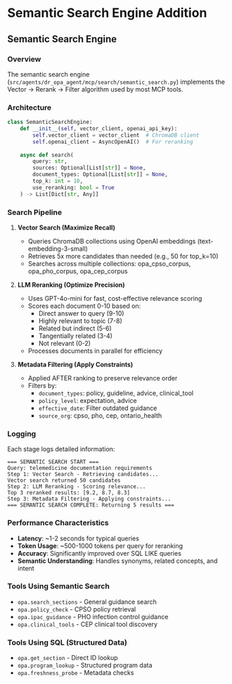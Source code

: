 # Semantic Search Engine Addition

## Semantic Search Engine

### Overview
The semantic search engine (`src/agents/dr_opa_agent/mcp/search/semantic_search.py`) implements the Vector → Rerank → Filter algorithm used by most MCP tools.

### Architecture
```python
class SemanticSearchEngine:
    def __init__(self, vector_client, openai_api_key):
        self.vector_client = vector_client  # ChromaDB client
        self.openai_client = AsyncOpenAI()  # For reranking
    
    async def search(
        query: str,
        sources: Optional[List[str]] = None,
        document_types: Optional[List[str]] = None,
        top_k: int = 10,
        use_reranking: bool = True
    ) -> List[Dict[str, Any]]
```

### Search Pipeline

1. **Vector Search (Maximize Recall)**
   - Queries ChromaDB collections using OpenAI embeddings (text-embedding-3-small)
   - Retrieves 5x more candidates than needed (e.g., 50 for top_k=10)
   - Searches across multiple collections: opa_cpso_corpus, opa_pho_corpus, opa_cep_corpus

2. **LLM Reranking (Optimize Precision)**
   - Uses GPT-4o-mini for fast, cost-effective relevance scoring
   - Scores each document 0-10 based on:
     - Direct answer to query (9-10)
     - Highly relevant to topic (7-8)
     - Related but indirect (5-6)
     - Tangentially related (3-4)
     - Not relevant (0-2)
   - Processes documents in parallel for efficiency

3. **Metadata Filtering (Apply Constraints)**
   - Applied AFTER ranking to preserve relevance order
   - Filters by:
     - `document_types`: policy, guideline, advice, clinical_tool
     - `policy_level`: expectation, advice
     - `effective_date`: Filter outdated guidance
     - `source_org`: cpso, pho, cep, ontario_health

### Logging
Each stage logs detailed information:
```
=== SEMANTIC SEARCH START ===
Query: telemedicine documentation requirements
Step 1: Vector Search - Retrieving candidates...
Vector search returned 50 candidates
Step 2: LLM Reranking - Scoring relevance...
Top 3 reranked results: [9.2, 8.7, 8.3]
Step 3: Metadata Filtering - Applying constraints...
=== SEMANTIC SEARCH COMPLETE: Returning 5 results ===
```

### Performance Characteristics
- **Latency**: ~1-2 seconds for typical queries
- **Token Usage**: ~500-1000 tokens per query for reranking
- **Accuracy**: Significantly improved over SQL LIKE queries
- **Semantic Understanding**: Handles synonyms, related concepts, and intent

### Tools Using Semantic Search
- `opa.search_sections` - General guidance search
- `opa.policy_check` - CPSO policy retrieval
- `opa.ipac_guidance` - PHO infection control guidance
- `opa.clinical_tools` - CEP clinical tool discovery

### Tools Using SQL (Structured Data)
- `opa.get_section` - Direct ID lookup
- `opa.program_lookup` - Structured program data
- `opa.freshness_probe` - Metadata checks